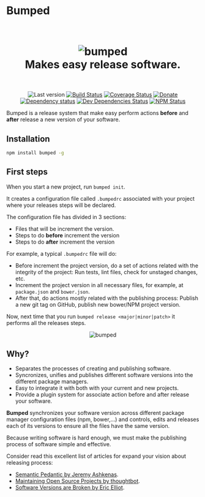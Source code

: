 # Bumped

<h1 align="center">
  <br>
  <img src="http://i.imgur.com/DmMbFwL.png" alt="bumped">
  <br>
  Makes easy release software.
  <br>
  <br>
</h1>

<p align="center">
  <img src="https://img.shields.io/github/tag/bumped/bumped.svg?style=flat-square" alt="Last version"> <a href="https://travis-ci.org/bumped/bumped"><img src="http://img.shields.io/travis/bumped/bumped/master.svg?style=flat-square" alt="Build Status"></a> <a href="https://coveralls.io/github/bumped/bumped"><img src="https://img.shields.io/coveralls/bumped/bumped.svg?style=flat-square" alt="Coverage Status"></a> <a href="https://paypal.me/kikobeats"><img src="https://img.shields.io/badge/donate-paypal-blue.svg?style=flat-square" alt="Donate"></a><br><a href="https://david-dm.org/bumped/bumped"><img src="http://img.shields.io/david/bumped/bumped.svg?style=flat-square" alt="Dependency status"></a> <a href="https://david-dm.org/bumped/bumped#info=devDependencies"><img src="http://img.shields.io/david/dev/bumped/bumped.svg?style=flat-square" alt="Dev Dependencies Status"></a> <a href="https://www.npmjs.org/package/bumped"><img src="http://img.shields.io/npm/dm/bumped.svg?style=flat-square" alt="NPM Status"></a>
</p>

Bumped is a release system that make easy perform actions **before** and **after** release a new version of your software.

## Installation

```bash
npm install bumped -g
```

## First steps

When you start a new project, run `bumped init`.

It creates a configuration file called `.bumpedrc` associated with your project where your releases steps will be declared.

The configuration file has divided in 3 sections:

- Files that will be increment the version.
- Steps to do **before** increment the version
- Steps to do **after** increment the version

For example, a typical `.bumpedrc` file will do:

- Before increment the project version, do a set of actions related with the integrity of the project: Run tests, lint files, check for unstaged changes, etc.
- Increment the project version in all necessary files, for example, at `package.json` and `bower.json`.
- After that, do actions mostly related with the publishing process: Publish a new git tag on GitHub, publish new bower/NPM project version.

Now, next time that you run `bumped release <major|minor|patch>` it performs all the releases steps.

<p align="center">
  <img src="https://i.imgur.com/GUmrIgB.gif" alt="bumped">
</p>

## Why?

- Separates the processes of creating and publishing software.
- Syncronizes, unifies and publishes different software versions into the different package managers.
- Easy to integrate it with both with your current and new projects.
- Provide a plugin system for associate action before and after release your software.

**Bumped** synchronizes your software version across different package manager configuration files (npm, bower,...) and controls, edits and releases each of its versions to ensure all the files have the same version.

Because writing software is hard enough, we must make the publishing process of software simple and effective.

Consider read this excellent list of articles for expand your vision about releasing process:

* [Semantic Pedantic by Jeremy Ashkenas](https://gist.github.com/jashkenas/cbd2b088e20279ae2c8e).
* [Maintaining Open Source Projects by thoughtbot](https://robots.thoughtbot.com/maintaining-open-source-projects-versioning).
* [Software Versions are Broken by Eric Elliot](https://medium.com/javascript-scene/software-versions-are-broken-3d2dc0da0783#.wvzd0qcp8).
